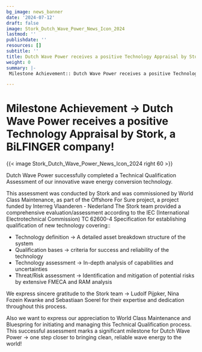 ```yaml
---
bg_image: news_banner
date: '2024-07-12'
draft: false
image: Stork_Dutch_Wave_Power_News_Icon_2024
lastmod: ''
publishdate: ''
resources: []
subtitle: ''
title: Dutch Wave Power receives a positive Technology Appraisal by Stork!
weight: 0
summary: |-
 Milestone Achievement:: Dutch Wave Power receives a positive Technology Appraisal by Stork, a BiLFINGER company!

---
```

# Milestone Achievement -> Dutch Wave Power receives a positive Technology Appraisal by Stork, a BiLFINGER company!

{{< image Stork_Dutch_Wave_Power_News_Icon_2024 right 60 >}}

Dutch Wave Power successfully completed a Technical Qualification Assessment of our innovative wave energy conversion technology. 

This assessment was conducted by Stork and was commissioned by World Class Maintenance, as part of the Offshore For Sure project, a project funded by Interreg Vlaanderen - Nederland
The Stork team provided a comprehensive evaluation/assessment according to the IEC (International Electrotechnical Commission) TC 62600-4 Specification for establishing qualification of new technology covering::

* Technology definition -> A detailed asset breakdown structure of the system
* Qualification bases -> criteria for success and reliability of the technology
* Technology assessment -> In-depth analysis of capabilities and uncertainties
* Threat/Risk assessment -> Identification and mitigation of potential risks by extensive FMECA and RAM analysis

We express sincere gratitude to the Stork team -> Ludolf Pijpker, Nina Fozein Kwanke and Sebastiaan Soerel for their expertise and dedication throughout this process. 

Also we want to express our appreciation to World Class Maintenance and Bluespring for initiating and managing this Technical Qualification process.
This successful assessment marks a significant milestone for Dutch Wave Power -> one step closer to bringing clean, reliable wave energy to the world!





